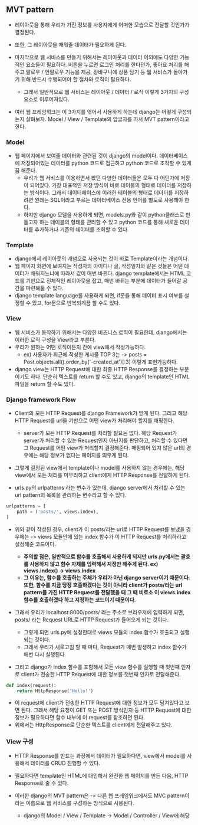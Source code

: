 ## MVT pattern
- 레이아웃을 통해 우리가 가진 정보를 사용자에게 어떠한 모습으로 전달할 것인가가 결정된다.
- 또한, 그 레이아웃을 채워줄 데이터가 필요하게 된다.
- 마지막으로 웹 서비스를 만들기 위해서는 레이아웃과 데이터 이외에도 다양한 기능적인 요소들이 필요하다. 버튼을 누르면 로그인 처리를 한다던가, 좋아요 처리를 해주고 팔로우 / 언팔로우 기능을 제공, 장바구니에 상품 담기 등 
  웹 서비스가 돌아가기 위해 반드시 수행되어야 할 절차와 로직이 필요하다.
  - 그래서 일반적으로 웹 서비스는 레이아웃 / 데이터 / 로직 이렇게 3가지의 구성요소로 이루어져있다.

- 여러 웹 프레임워크는 이 3가지를 엮어서 사용하게 하는데 django는 어떻게 구성되는지 살펴보자. Model / View / Template의 앞글자를 따서 MVT pattern이라고 한다.


### Model
- 웹 페이지에서 보여줄 데이터와 관련된 것이 django의 model이다. 데이터베이스에 저장되어있는 데이터를 python 코드로 접근하고 python 코드로 조작할 수 있게끔 해준다.
  - 우리가 웹 서비스를 이용하면서 봤던 다양한 데이터들은 모두 다 어딘가에 저장이 되어있다. 가장 대표적인 저장 방식이 바로 테이블의 형태로 데이터를 저장하는 방식이다. 그래서 데이터베이스에 이러한 테이블의 형태로 데이터를 저장하려면
    원래는 SQL이라고 부르는 데이터베이스 전용 언어를 별도로 사용해야 한다.
  - 하지만 django 모델을 사용하게 되면, models.py와 같이 python클래스로 만들고자 하는 테이블의 형태를 관리할 수 있고 python 코드를 통해 새로운 데이터를 추가하거나 기존의 데이터를 조회할 수 있다.
  

### Template
- django에서 레이아웃의 개념으로 사용되는 것이 바로 Template이라는 개념이다. 
- 웹 페이지 화면에 보여지는 작성자의 아이디나 글, 작성일자와 같은 것들은 어떤 데이터가 채워지느냐에 따라서 값이 매번 바뀐다. django template에서는 HTML 코드를 기반으로 전체적인 레이아웃을 잡고, 매번 바뀌는 
  부분에 데이터가 들어갈 공간을 마련해둘 수 있다. 
- django template language를 사용하게 되면, if문을 통해 데이터 표시 여부를 설정할 수 있고, for문으로 반복되게끔 할 수도 있다.


### View
- 웹 서비스가 동작하기 위해서는 다양한 비즈니스 로직이 필요한데, django에서는 이러한 로직 구성을 View라고 부른다.
- 우리가 원하는 어떤 로직이든지 간에 view에서 작성가능하다.
  - ex) 사용자가 최근에 작성한 게시물 TOP 3는 -> posts = Post.objects.all().order_by('-created_at')[:3] 이렇게 표현가능하다.
- django view는 HTTP Request에 대한 최종 HTTP Response를 결정하는 부분이기도 하다. 단순히 텍스트를 return 할 수도 있고, django의 template인 HTML파일을 return 할 수도 있다.


### Django framework Flow
- Client의 모든 HTTP Request를 django Framework가 받게 된다. 그리고 해당 HTTP Request를 url을 기반으로 어떤 view가 처리해야 할지를 매핑한다.
  - server가 모든 HTTP Request를 처리할 필요는 없다. 해당 Request가 server가 처리할 수 있는 Request인지 아닌지를 판단하고, 처리할 수 있다면 그 Request를 어떤 view가 처리할지 결정해준다. 매핑되어 있지 않은 url의 경우에는 해당 정보가 없다는 페이지를 띄우게 된다.
- 그렇게 결정된 view에서 template이나 model를 사용하지 않는 경우에는, 해당 view에서 모든 처리를 마무리하고 client에게 HTTP Response를 전달하게 된다.

- urls.py의 urlpatterns 라는 변수가 있는데, django server에서 처리할 수 있는 url pattern의 목록을 관리하는 변수라고 할 수 있다. 
```python
urlpatterns = [
    path = ('posts/', views.index),
]
```

- 위와 같이 작성된 경우, client가 이 posts/라는 url로 HTTP Request를 보냈을 경우에는 -> views 모듈안에 있는 index 함수가 이 HTTP Request를 처리하라고 설정해준 코드이다.
  - **주의할 점은, 일반적으로 함수를 호출해서 사용하게 되지만 urls.py에서는 괄호를 사용하지 않고 함수 자체를 입력해서 지정만 해주게 된다. ex) views.index() -> views.index**
  - **그 이유는, 함수를 호출하는 주체가 우리가 아닌 django server이기 때문이다. 또한, 함수를 지금 당장 호출하겠다는 것이 아니라 client가 posts/라는 url pattern를 가진 HTTP Request를 전달했을 때 그 때 비로소 이 views.index 함수를 호출하겠다 하고 지정하는 코드이기 때문이다.** 

- 그래서 우리가 localhost:8000/posts/ 라는 주소로 브라우저에 입력하게 되면, posts/ 라는 Request URL로 HTTP Request가 들어오게 되는 것이다.
  - 그렇게 되면 urls.py에 설정한대로 views 모듈의 index 함수가 호출되고 실행되는 것이다.
  - 그래서 우리가 새로고침 할 때 마다, Request가 매번 발생하고 index 함수가 매번 다시 실행된다. 

- 그리고 django가 index 함수를 포함해서 모든 view 함수를 실행할 때 첫번째 인자로 client가 전송한 HTTP Request에 대한 정보를 첫번째 인자로 전달해준다.
```python
def index(request):
    return HttpResponse('Hello!')
```

- 이 request에 client가 전송한 HTTP Request에 대한 정보가 모두 담겨있다고 보면 된다. 그래서 해당 요청이 GET 또는 POST 방식인지 등 HTTP Request에 대한 정보가 필요하다면 함수 내부에 이 request를 참조하면 된다.
- 위에서는 HttpResponse로 단순한 텍스트를 client에게 전달해주고 있다.


### View 구성
- HTTP Response를 만드는 과정에서 데이터가 필요하다면, view에서 model를 사용해서 데이터를 CRUD 진행할 수 있다.
- 필요하다면 template인 HTML에 대입해서 완전한 웹 페이지를 만든 다음, HTTP Response로 줄 수 있다.

- 이러한 django의 MVT pattern은 -> 다른 웹 프레임워크에서도 MVC pattern이라는 이름으로 웹 서비스를 구성하는 방식으로 사용된다.
  - django의 Model / View / Template -> Model / Controller / View에 해당



